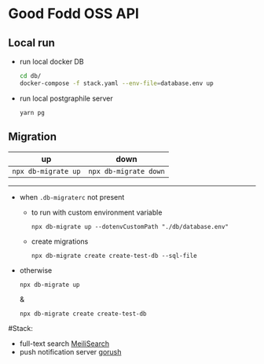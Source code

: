 # Good Fodd OSS API

## Local run

- run local docker DB
  ```bash
  cd db/
  docker-compose -f stack.yaml --env-file=database.env up
  ```
- run local postgraphile server

  ```yarn
  yarn pg
  ```

## Migration

| up                  | down                  |
| ------------------- | --------------------- |
| `npx db-migrate up` | `npx db-migrate down` |

---

- when `.db-migraterc` not present

  - to run with custom environment variable
    ```
    npx db-migrate up --dotenvCustomPath "./db/database.env"
    ```
  - create migrations

    ```
    npx db-migrate create create-test-db --sql-file
    ```

- otherwise
    ```
    npx db-migrate up
    ```
    &
    ```
    npx db-migrate create create-test-db
    ```

#Stack:

- full-text search [MeiliSearch](https://github.com/meilisearch/MeiliSearch)
- push notification server [gorush](https://github.com/appleboy/gorush)
